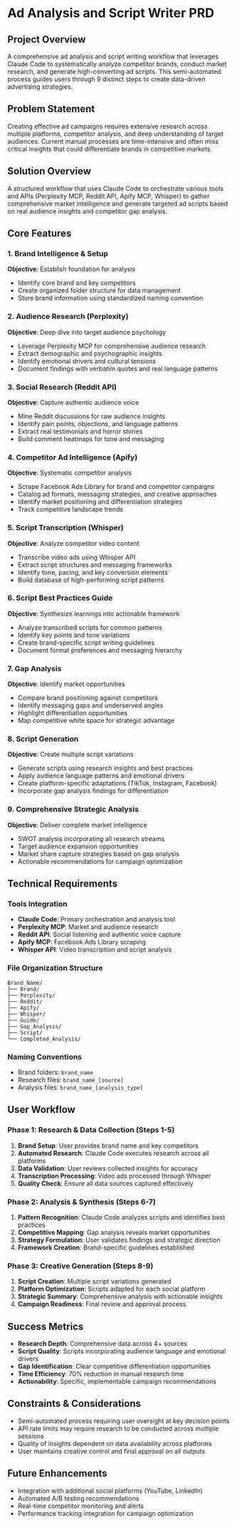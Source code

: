 # Ad Analysis and Script Writer PRD

## Project Overview
A comprehensive ad analysis and script writing workflow that leverages Claude Code to systematically analyze competitor brands, conduct market research, and generate high-converting ad scripts. This semi-automated process guides users through 9 distinct steps to create data-driven advertising strategies.

## Problem Statement
Creating effective ad campaigns requires extensive research across multiple platforms, competitor analysis, and deep understanding of target audiences. Current manual processes are time-intensive and often miss critical insights that could differentiate brands in competitive markets.

## Solution Overview
A structured workflow that uses Claude Code to orchestrate various tools and APIs (Perplexity MCP, Reddit API, Apify MCP, Whisper) to gather comprehensive market intelligence and generate targeted ad scripts based on real audience insights and competitor gap analysis.

## Core Features

### 1. Brand Intelligence & Setup
**Objective**: Establish foundation for analysis
- Identify core brand and key competitors
- Create organized folder structure for data management
- Store brand information using standardized naming convention

### 2. Audience Research (Perplexity)
**Objective**: Deep dive into target audience psychology
- Leverage Perplexity MCP for comprehensive audience research
- Extract demographic and psychographic insights
- Identify emotional drivers and cultural tensions
- Document findings with verbatim quotes and real language patterns

### 3. Social Research (Reddit API)
**Objective**: Capture authentic audience voice
- Mine Reddit discussions for raw audience insights
- Identify pain points, objections, and language patterns
- Extract real testimonials and horror stories
- Build comment heatmaps for tone and messaging

### 4. Competitor Ad Intelligence (Apify)
**Objective**: Systematic competitor analysis
- Scrape Facebook Ads Library for brand and competitor campaigns
- Catalog ad formats, messaging strategies, and creative approaches
- Identify market positioning and differentiation strategies
- Track competitive landscape trends

### 5. Script Transcription (Whisper)
**Objective**: Analyze competitor video content
- Transcribe video ads using Whisper API
- Extract script structures and messaging frameworks
- Identify tone, pacing, and key conversion elements
- Build database of high-performing script patterns

### 6. Script Best Practices Guide
**Objective**: Synthesize learnings into actionable framework
- Analyze transcribed scripts for common patterns
- Identify key points and tone variations
- Create brand-specific script writing guidelines
- Document format preferences and messaging hierarchy

### 7. Gap Analysis
**Objective**: Identify market opportunities
- Compare brand positioning against competitors
- Identify messaging gaps and underserved angles
- Highlight differentiation opportunities
- Map competitive white space for strategic advantage

### 8. Script Generation
**Objective**: Create multiple script variations
- Generate scripts using research insights and best practices
- Apply audience language patterns and emotional drivers
- Create platform-specific adaptations (TikTok, Instagram, Facebook)
- Incorporate gap analysis findings for differentiation

### 9. Comprehensive Strategic Analysis
**Objective**: Deliver complete market intelligence
- SWOT analysis incorporating all research streams
- Target audience expansion opportunities
- Market share capture strategies based on gap analysis
- Actionable recommendations for campaign optimization

## Technical Requirements

### Tools Integration
- **Claude Code**: Primary orchestration and analysis tool
- **Perplexity MCP**: Market and audience research
- **Reddit API**: Social listening and authentic voice capture
- **Apify MCP**: Facebook Ads Library scraping
- **Whisper API**: Video transcription and script analysis

### File Organization Structure
```
Brand_Name/
├── Brand/
├── Perplexity/
├── Reddit/
├── Apify/
├── Whisper/
├── Guide/
├── Gap_Analysis/
├── Script/
└── Completed_Analysis/
```

### Naming Conventions
- Brand folders: `brand_name`
- Research files: `brand_name_[source]`
- Analysis files: `brand_name_[analysis_type]`

## User Workflow

### Phase 1: Research & Data Collection (Steps 1-5)
1. **Brand Setup**: User provides brand name and key competitors
2. **Automated Research**: Claude Code executes research across all platforms
3. **Data Validation**: User reviews collected insights for accuracy
4. **Transcription Processing**: Video ads processed through Whisper
5. **Quality Check**: Ensure all data sources captured effectively

### Phase 2: Analysis & Synthesis (Steps 6-7)
1. **Pattern Recognition**: Claude Code analyzes scripts and identifies best practices
2. **Competitive Mapping**: Gap analysis reveals market opportunities
3. **Strategy Formulation**: User validates findings and strategic direction
4. **Framework Creation**: Brand-specific guidelines established

### Phase 3: Creative Generation (Steps 8-9)
1. **Script Creation**: Multiple script variations generated
2. **Platform Optimization**: Scripts adapted for each social platform
3. **Strategic Summary**: Comprehensive analysis with actionable insights
4. **Campaign Readiness**: Final review and approval process

## Success Metrics
- **Research Depth**: Comprehensive data across 4+ sources
- **Script Quality**: Scripts incorporating audience language and emotional drivers
- **Gap Identification**: Clear competitive differentiation opportunities
- **Time Efficiency**: 70% reduction in manual research time
- **Actionability**: Specific, implementable campaign recommendations

## Constraints & Considerations
- Semi-automated process requiring user oversight at key decision points
- API rate limits may require research to be conducted across multiple sessions
- Quality of insights dependent on data availability across platforms
- User maintains creative control and final approval on all outputs

## Future Enhancements
- Integration with additional social platforms (YouTube, LinkedIn)
- Automated A/B testing recommendations
- Real-time competitor monitoring and alerts
- Performance tracking integration for campaign optimization